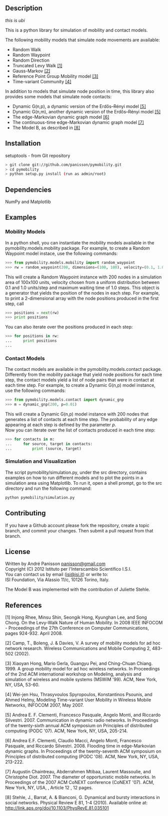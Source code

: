 Description
-----------

*this is ubi*

This is a python library for simulation of mobility and contact models.

The following mobility models that simulate node movements are available:

- Random Walk
- Random Waypoint
- Random Direction
- Truncated Levy Walk [[1]](#references)
- Gauss-Markov [[2]](#references)
- Reference Point Group Mobility model [[3]](#references)
- Time-variant Community [[4]](#references)

In addition to models that simulate node position in time, this library also provides some models 
that simulate node contacts:
- Dynamic G(n,p), a dynamic version of the Erdős–Rényi model [[5]](#references)
- Dynamic G(n,m), another dynamic version of the Erdős–Rényi model [[5]](#references)
- The edge-Markovian dynamic graph model [[6]](#references)
- The continuous-time edge-Markovian dynamic graph model [[7]](#references)
- The Model B, as described in [[8]](#references)

Installation
------------

setuptools - from Git repository

```bash
> git clone git://github.com/panisson/pymobility.git
> cd pymobility
> python setup.py install (run as admin/root)
```

Dependencies
------------
NumPy and Matplotlib

Examples
--------
### Mobility Models
In a python shell, you can instantiate the mobility models available 
in the pymobility.models.mobility package.
For example, to create a Random Waypoint model instace, use the following commands:
```python
>>> from pymobility.models.mobility import random_waypoint
>>> rw = random_waypoint(200, dimensions=(100, 100), velocity=(0.1, 1.0), wt_max=1.0)
```
This will create a Random Waypoint instance with 200 nodes in a simulation area of 100x100 units, 
velocity chosen from a uniform distribution between 0.1 and 1.0 units/step
and maximum waiting time of 1.0 steps.
This object is a generator that yields the position of the nodes in each step.
For example, to print a 2-dimensional array with the node positions produced in the first step, call
```python
>>> positions = next(rw)
>>> print positions
```
You can also iterate over the positions produced in each step:
```python
>>> for positions in rw:
...     print positions
... 
```
### Contact Models
The contact models are available in the pymobility.models.contact package.
Differently from the mobility package that yield node positions for each time step, 
the contact models yield a list of node pairs that were in contact at each time step.
For example, to create a Dynamic G(n,p) model instance, use the following commands:
```python
>>> from pymobility.models.contact import dynamic_gnp
>>> m = dynamic_gnp(200, p=0.01)
```
This will create a Dynamic G(n,p) model instance with 200 nodes that generates a list of contacts
at each time step. 
The probability of any edge appearing at each step is defined by the parameter *p*.  
Now you can iterate over the list of contacts produced in each time step:
```python
>>> for contacts in m:
...     for source, target in contacts:
...         print (source, target)
```

### Simulation and Visualization
The script pymobility/simulation.py, under the src directory, contains examples on how to run different models 
and to plot the points in a simulation area using Matplotlib.
To run it, open a shell prompt, go to the src directory and run the following command:
```bash
python pymobility/simulation.py
```

Contributing
------------
If you have a Github account please fork the repository,
create a topic branch, and commit your changes.
Then submit a pull request from that branch.

License
-------
Written by André Panisson <panisson@gmail.com>  
Copyright (C) 2012 Istituto per l'Interscambio Scientifico I.S.I.  
You can contact us by email (isi@isi.it) or write to:  
ISI Foundation, Via Alassio 11/c, 10126 Torino, Italy.  

The Model B was implemented with the contribution of Juliette Stehle.

References
----------
[1] Injong Rhee, Minsu Shin, Seongik Hong, Kyunghan Lee, and Song Chong. On the Levy-Walk Nature of Human Mobility. 
    In 2008 IEEE INFOCOM - Proceedings of the 27th Conference on Computer Communications, pages 924-932. April 2008.

[2] Camp, T., Boleng, J. & Davies, V. A survey of mobility models for ad hoc network research. 
    Wireless Communications and Mobile Computing 2, 483-502 (2002).

[3] Xiaoyan Hong, Mario Gerla, Guangyu Pei, and Ching-Chuan Chiang. 1999. 
    A group mobility model for ad hoc wireless networks. In Proceedings of the 
    2nd ACM international workshop on Modeling, analysis and simulation of 
    wireless and mobile systems (MSWiM '99). ACM, New York, NY, USA, 53-60.

[4] Wei-jen Hsu, Thrasyvoulos Spyropoulos, Konstantinos Psounis, and Ahmed Helmy, 
    Modeling Time-variant User Mobility in Wireless Mobile Networks, INFOCOM 2007, May 2007.

[5] Andrea E. F. Clementi, Francesco Pasquale, Angelo Monti, and Riccardo Silvestri. 2007. 
    Communication in dynamic radio networks. In Proceedings of the twenty-sixth annual 
    ACM symposium on Principles of distributed computing (PODC '07). ACM, New York, NY, USA, 205-214.

[6] Andrea E.F. Clementi, Claudio Macci, Angelo Monti, Francesco Pasquale, and Riccardo Silvestri. 2008. 
    Flooding time in edge-Markovian dynamic graphs. In Proceedings of the 
    twenty-seventh ACM symposium on Principles of distributed computing (PODC '08). 
    ACM, New York, NY, USA, 213-222.

[7] Augustin Chaintreau, Abderrahmen Mtibaa, Laurent Massoulie, and Christophe Diot. 2007. 
    The diameter of opportunistic mobile networks. In Proceedings of the 
    2007 ACM CoNEXT conference (CoNEXT '07). ACM, New York, NY, USA, , Article 12 , 12 pages.

[8] Stehle, J., Barrat, A. & Bianconi, G. Dynamical and bursty interactions in social networks. 
    Physical Review E 81, 1-4 (2010). Available online at: http://link.aps.org/doi/10.1103/PhysRevE.81.035101
